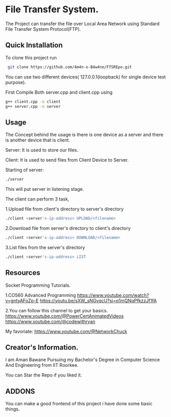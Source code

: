 
# File Transfer System.

The Project can transfer the file over Local Area Network using Standard File Transfer System Protocol(FTP).
## Quick Installation

To clone this project run

```bash
 git clone https://github.com/4m4n-x-B4w4ne/FTSREpo.git
```

You can use two different devices( 127.0.0.1(loopback) for single device test purpose).

First Compile Both server.cpp and client.cpp using

```bash
g++ client.cpp -o client
g++ server.cpp -o server
```

## Usage

The Concept behind the usage is there is one device as a server and there is another device that is client.

Server:
It is used to store our files.

Client:
It is used to send files from Client Device to Server.

Starting of server:

```bash
./server
```
This will put server in listening stage.

The client can perform 3 task,


  1.Upload file from client's directory to server's directory

```bash
./client <server's-ip-address> UPLOAD/<filename>
```

  2.Download file from server's directory to client's directory

  ```bash
  ./client <server's-ip-address> DOWNLOAD/<filename>
  ```

  3.List files from the server's directory

  ```bash
 ./client <server's-ip-address> LIST
 ```

 ## Resources 
 Socket Programming Tutorials.

1.CO560 Advanced Programming
 https://www.youtube.com/watch?v=gntyAFoZp-E
 https://youtu.be/sXW_sNGvqcU?si=p1mQNqPfkzzJf1fA

2.You can follow this channel to get your basics.
https://www.youtube.com/@PowerCertAnimatedVideos
https://www.youtube.com/@codewithryan

My favoriate:
https://www.youtube.com/@NetworkChuck

## Creator's Information.

I am Aman Bawane Pursuing my Bachelor's Degree in Computer Science And Engineering from IIT Roorkee.

You can Star the Repo if you liked it.

## ADDONS
You can make a good frontend of this project i have done some basic things.
